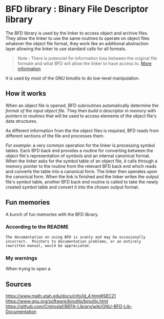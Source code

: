 # BFD library : Binary File Descriptor library 

The BFD library is used by the linker to access object and archive files. They allow 
the linker to use the same routines to operate on object files whatever the object 
file format, they work like an additional abstraction layer allowing the linker to use 
standard calls for all formats. 

> Note : There is potenciel for information loss between the original file formate and 
what BFD will allow the linker to have access to. [More 
information](https://www.math.utah.edu/docs/info/ld_4.html#SEC21)

It is used by most of the GNU binutils to do low-level manipulation.

## How it works 

When an object file is opened, BFD subroutines automatically determine the *format of 
the input object file*. They then *build a descriptor in memory* with *pointers to 
routines* 
that will be used to access elements of the object file's data structures.

As different information from the the object files is required, BFD reads from 
different sections of the file and processes them. 

_For example_: a very common operation 
for the linker is processing symbol tables. Each BFD back end provides a routine for 
converting between the object file's representation of symbols and an internal 
canonical format. When the linker asks for the symbol table of an object file, it calls 
through a memory pointer to the routine from the relevant BFD back end which reads and 
converts the table into a canonical form. The linker then operates upon the canonical 
form. When the link is finished and the linker writes the output file's symbol table, 
another BFD back end routine is called to take the newly created symbol table and 
convert it into the chosen output format. 

## Fun memories 

A bunch of fun memories with the BFD library.

### According to the README

```
The documentation on using BFD is scanty and may be occasionally
incorrect.  Pointers to documentation problems, or an entirely
rewritten manual, would be appreciated.
```

### My warnings

When trying to open a 

## Sources

https://www.math.utah.edu/docs/info/ld_4.html#SEC21
https://www.gnu.org/software/binutils/binutils.html
https://github.com/Cmiroslaf/BEFA-Library/wiki/GNU-BFD-Lib-Documentation
